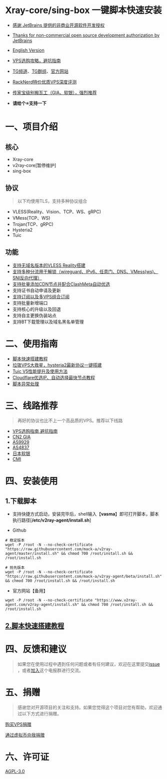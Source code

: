 # Xray-core/sing-box 一键脚本快速安装

- [感谢 JetBrains 提供的非商业开源软件开发授权](https://www.jetbrains.com/?from=v2ray-agent)
- [Thanks for non-commercial open source development authorization by JetBrains](https://www.jetbrains.com/?from=v2ray-agent)

- [English Version](https://github.com/mack-a/v2ray-agent/blob/master/documents/en/README_EN.md)
- [VPS选购攻略，避坑指南](https://www.v2ray-agent.com/archives/1679975663984)
- [TG频道](https://t.me/v2rayAgentChannel)、[TG群组](https://t.me/technologyshare)、[官方网站](https://www.v2ray-agent.com/)
- [RackNerd特价优质VPS深度评测](https://www.v2ray-agent.com/archives/1688973668640)
- [传家宝级别搬瓦工（GIA、软银），强烈推荐](https://bandwagonhost.com/aff.php?aff=64917&pid=94)

- **请给个⭐支持一下**

# 一、项目介绍

## 核心

- Xray-core
- v2ray-core[暂停维护]
- sing-box

## 协议

> 以下均使用TLS，支持多种协议组合

- VLESS(Reality、Vision、TCP、WS、gRPC)
- VMess(TCP、WS)
- Trojan(TCP、gRPC)
- Hysteria2
- Tuic

## 功能

- [支持无域名版本的VLESS Reality搭建](https://www.v2ray-agent.com/archives/1680104902581)
- [支持多种分流用于解锁（wireguard、IPv6、任意门、DNS、VMess(ws)、SNI反向代理）](https://www.v2ray-agent.com/archives/ba-he-yi-jiao-ben-yu-ming-fen-liu-jiao-cheng)
- [支持批量添加CDN节点并配合ClashMeta自动优选](https://www.v2ray-agent.com/archives/1684858575649)
- 支持证书自动申请及更新
- [支持订阅以及多VPS组合订阅](https://www.v2ray-agent.com/archives/1681804748677)
- 支持批量新增端口
- 支持核心的升级以及回退
- 支持自主更换伪装站点
- 支持BT下载管理以及域名黑名单管理

# 二、使用指南

- [脚本快速搭建教程](https://www.v2ray-agent.com/archives/1682491479771)
- [垃圾VPS大救星，hysteria2最新协议一键搭建](https://www.v2ray-agent.com/archives/1697162969693)
- [Tuic V5性能提升及使用方法](https://www.v2ray-agent.com/archives/1687167522196)
- [Cloudflare优选IP、自动选择最快节点教程](https://www.v2ray-agent.com/archives/1684858575649)
- [脚本异常处理](https://www.v2ray-agent.com/archives/1684115970026)

# 三、线路推荐

> 再好的协议也比不上一个高品质的VPS。推荐以下线路

- [VPS选购指南,避坑指南](https://www.v2ray-agent.com/archives/1679975663984)
- [CN2 GIA](https://www.v2ray-agent.com/tags/cn2-gia)
- [AS9929](https://www.v2ray-agent.com/tags/as9929)
- [AS4837](https://www.v2ray-agent.com/tags/as4837)
- [日本软银](https://www.v2ray-agent.com/tags/ruan-yin)
- [CMI](https://www.v2ray-agent.com/tags/cmi)

# 四、安装使用

## 1.下载脚本

- 支持快捷方式启动，安装完毕后，shell输入【**vasma**】即可打开脚本，脚本执行路径[**/etc/v2ray-agent/install.sh**]

- Github

```
# 稳定版本
wget -P /root -N --no-check-certificate "https://raw.githubusercontent.com/mack-a/v2ray-agent/master/install.sh" && chmod 700 /root/install.sh && /root/install.sh

# 抢先版本
wget -P /root -N --no-check-certificate "https://raw.githubusercontent.com/mack-a/v2ray-agent/beta/install.sh" && chmod 700 /root/install.sh && /root/install.sh
```

- 官方网站【备用】

```
wget -P /root -N --no-check-certificate "https://www.v2ray-agent.com/v2ray-agent/install.sh" && chmod 700 /root/install.sh && /root/install.sh
```

## [2.脚本快速搭建教程](https://www.v2ray-agent.com/archives/1682491479771)

# 四、反馈和建议

> 如果您在使用过程中遇到任何问题或者有任何建议，欢迎在这里提交[issue](https://github.com/mack-a/v2ray-agent/issues)
> ，或者[加入](https://t.me/technologyshare)这个电报群进行交流。

# 五、捐赠

> 感谢您对开源项目的关注和支持。如果您觉得这个项目对您有帮助，欢迎通过以下方式进行捐赠。

[购买VPS捐赠](https://www.v2ray-agent.com/categories/vps)

[通过虚拟币向我捐赠](https://www.v2ray-agent.com/1679123834836)

# 六、许可证

[AGPL-3.0](https://github.com/mack-a/v2ray-agent/blob/master/LICENSE)
